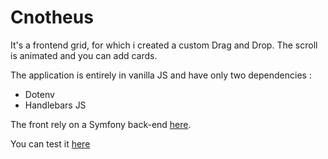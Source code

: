 # Cnotheus

It's a frontend grid, for which i created a custom Drag and Drop. The scroll is animated and you can add cards.

The application is entirely in vanilla JS and have only two dependencies :

- Dotenv
- Handlebars JS

The front rely on a Symfony back-end [here](https://github.com/Bulliby/notheus).

You can test it [here](https://cnotheus.wellsguillaume.fr)
